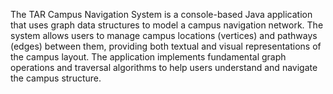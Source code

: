 The TAR Campus Navigation System is a console-based Java application that 
uses graph data structures to model a campus navigation network. The system 
allows users to manage campus locations (vertices) and pathways (edges) between 
them, providing both textual and visual representations of the campus layout. The 
application implements fundamental graph operations and traversal algorithms to 
help users understand and navigate the campus structure.

